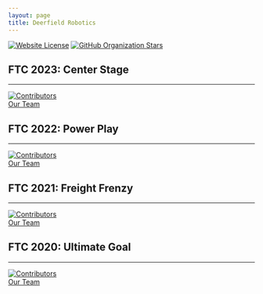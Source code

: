 ```yaml
---
layout: page
title: Deerfield Robotics
---
```

[![Website License](https://img.shields.io/github/license/Big-Green-7245/Big-Green-7245.github.io)](https://github.com/Big-Green-7245/Big-Green-7245.github.io)
[![GitHub Organization Stars](https://img.shields.io/github/stars/Big-Green-7245?style=social)](https://github.com/Big-Green-7245)


## FTC 2023: Center Stage
---
[![Contributors](https://img.shields.io/github/contributors/Big-Green-7245/teamcode2023)](https://github.com/Big-Green-7245/teamcode2023)  
[Our Team](https://github.com/orgs/Big-Green-7245/teams/center-stage)


## FTC 2022: Power Play
---
[![Contributors](https://img.shields.io/github/contributors/Big-Green-7245/teamcode2022_23)](https://github.com/Big-Green-7245/teamcode2022_23)  
[Our Team](https://github.com/orgs/Big-Green-7245/teams/power-play)


## FTC 2021: Freight Frenzy
---
[![Contributors](https://img.shields.io/github/contributors/Big-Green-7245/teamcode2021_22)](https://github.com/Big-Green-7245/teamcode2021_22)  
[Our Team](https://github.com/orgs/Big-Green-7245/teams/freight-frenzy)


## FTC 2020: Ultimate Goal
---
[![Contributors](https://img.shields.io/github/contributors/Big-Green-7245/teamcode-2021)](https://github.com/Big-Green-7245/teamcode-2021)  
[Our Team](https://github.com/orgs/Big-Green-7245/teams/ultimate-goal)

